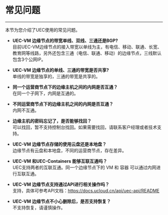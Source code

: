 # 常见问题  
------
本节为您介绍了UEC使用的常见问题。

- **UEC-VM 边缘节点的带宽单线、双线、三通还是BGP?**  
  目前UEC-VM边缘节点的接入带宽以单线为主，有电信、移动、联通、长宽、教育网等线路，另外还包含三通（电信、联通、移动）的边缘节点，三线默认包含3个公网IP。  

  

- **UEC-VM 边缘节点的单线、三通的带宽是否共享?**   
  单线的带宽是独享的，三通的带宽是共享的。  



- **同一个运营商节点下的边缘主机之间的内网是否互通？**  
在同一个子网下，内网是互通的。  



- **不同运营商节点下的边缘主机之间的内网是否互通？**  
内网不互通。



- **边缘主机的密码忘记了，是否能够找回？**   
可以找回，暂不支持控制台找回。如果需要找回，请联系客户经理或者技术支持。



- **UEC-VM 边缘节点存储的使用云盘还是本地盘？**  
边缘节点有云盘和本地盘，不同的运营商节点，存在差异。  



- **UEC-VM 和UEC-Containers 能够互联互通吗？**  
UEC支持两者的互联互通。同一个边缘节点下的 VM 和 容器 可以通过内网进行互联互通。  



- **UEC-VM 边缘节点支持通过API进行相关操作吗？**  
支持，具体可参考API文档：https://docs.ucloud.cn/api/uec-api/README  



- **UEC-VM 边缘节点不小心删除后，是否支持恢复？**  
不支持恢复，请谨慎操作。

